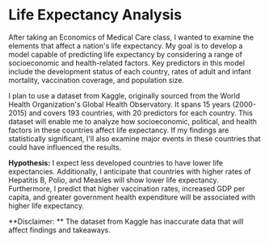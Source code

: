 # Life Expectancy Analysis

After taking an Economics of Medical Care class, I wanted to examine the elements that affect a nation's life expectancy. My goal is to develop a model capable of predicting life expectancy by considering a range of socioeconomic and health-related factors. Key predictors in this model include the development status of each country, rates of adult and infant mortality, vaccination coverage, and population size.

I plan to use a dataset from Kaggle, originally sourced from the World Health Organization's Global Health Observatory. It spans 15 years (2000-2015) and covers 193 countries, with 20 predictors for each country. This dataset will enable me to analyze how socioeconomic, political, and health factors in these countries affect life expectancy. If my findings are statistically significant, I'll also examine major events in these countries that could have influenced the results.

**Hypothesis:** I expect less developed countries to have lower life expectancies. Additionally, I anticipate that countries with higher rates of Hepatitis B, Polio, and Measles will show lower life expectancy. Furthermore, I predict that higher vaccination rates, increased GDP per capita, and greater government health expenditure will be associated with higher life expectancy.

**Disclaimer: ** The dataset from Kaggle has inaccurate data that will affect findings and takeaways.
